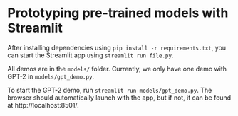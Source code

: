 # Prototyping pre-trained models with Streamlit

After installing dependencies using `pip install -r requirements.txt`, you can start the Streamlit app using `streamlit run file.py`.

All demos are in the `models/` folder. Currently, we only have one demo with GPT-2 in `models/gpt_demo.py`.

To start the GPT-2 demo, run `streamlit run models/gpt_demo.py`. The browser should automatically launch with the app, but if not, it can be found at http://localhost:8501/.
